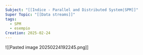 ```yaml
---
Subject: "[[Indice - Parallel and Distributed System|SPM]]"
Super Topic: "[[Data streams]]"
tags:
  - SPM
  - esempio
Creation: 2025-02-24
---
```

![[Pasted image 20250224192245.png]]
